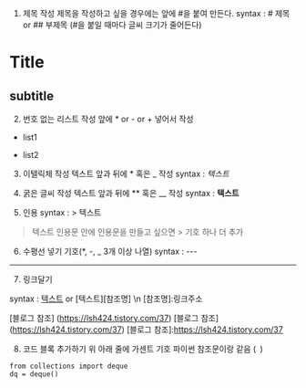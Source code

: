 1. 제목 작성
제목을 작성하고 싶을 경우에는 앞에 #을 붙여 만든다.
syntax : # 제목 or ## 부제목 (#을 붙일 때마다 글씨 크기가 줄어든다)
# Title
## subtitle

2. 번호 없는 리스트 작성
앞에 * or - or + 넣어서 작성
* list1
- list2

3. 이텔릭체 작성
텍스트 앞과 뒤에 * 혹은 _ 작성
syntax : *텍스트*

4. 굵은 글씨 작성
텍스트 앞과 뒤에 ** 혹은 __ 작성
syntax : **텍스트**

5. 인용
syntax : > 텍스트
> 텍스트
인용문 안에 인용문을 만들고 싶으면 > 기호 하나 더 추가

6. 수평선 넣기
기호(*, -, _ 3개 이상 나열)
syntax : ---
---

7. 링크달기

syntax : [텍스트](링크주소) or [텍스트][참조명] \n [참조명]:링크주소

[블로그 참조] (https://lsh424.tistory.com/37)
[블로그 참조] (https://lsh424.tistory.com/37)
[블로그 참조]:https://lsh424.tistory.com/37

8. 코드 블록 추가하기
위 아래 줄에 가센트 기호 파이썬 참조문이랑 같음 (``` ```)
```
from collections import deque
dq = deque()
```
